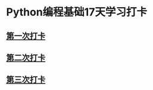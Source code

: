 # Python编程基础17天学习打卡
## [第一次打卡](https://github.com/Toplht/python-17-days/blob/master/python-laguage/python%E7%BC%96%E7%A8%8B%E5%9F%BA%E7%A1%80%E5%AD%A6%E4%B9%A0%E6%89%93%E5%8D%A1%E7%AC%AC%E4%B8%80%E5%A4%A9.md)
## [第二次打卡](https://github.com/Toplht/python-17-days/blob/master/python-laguage/python%E7%BC%96%E7%A8%8B%E5%9F%BA%E7%A1%80%E5%AD%A6%E4%B9%A0%E6%89%93%E5%8D%A1%E7%AC%AC%E4%BA%8C%E5%A4%A9.md)
## [第三次打卡](https://github.com/Toplht/python-17-days/blob/master/python-laguage/python%E7%BC%96%E7%A8%8B%E5%9F%BA%E7%A1%80%E5%AD%A6%E4%B9%A0%E6%89%93%E5%8D%A1%E7%AC%AC%E4%B8%89%E5%A4%A9.md)
